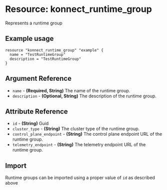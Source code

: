 # Resource: konnect_runtime_group
Represents a runtime group
## Example usage
```hcl
resource "konnect_runtime_group" "example" {
  name = "TestRuntimeGroup"
  description = "TestRuntimeGroup"
}
```
## Argument Reference
* `name` - **(Required, String)** The name of the runtime group.
* `description` - **(Optional, String)** The description of the runtime group.
## Attribute Reference
* `id` - **(String)** Guid
* `cluster_type` - **(String)** The cluster type of the runtime group.
* `control_plane_endpoint` - **(String)** The control plane endpoint URL of the runtime group.
* `telemetry_endpoint` - **(String)** The telemetry endpoint URL of the runtime group.
## Import
Runtime groups can be imported using a proper value of `id` as described above
